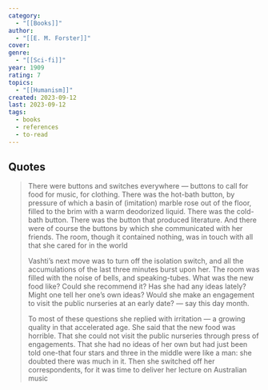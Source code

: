 ```yaml
---
category:
  - "[[Books]]"
author:
  - "[[E. M. Forster]]"
cover: 
genre:
  - "[[Sci-fi]]"
year: 1909
rating: 7
topics:
  - "[[Humanism]]"
created: 2023-09-12
last: 2023-09-12
tags:
  - books
  - references
  - to-read
---
```


## Quotes

> There were buttons and switches everywhere — buttons to call for food for music, for clothing. There was the hot-bath button, by pressure of which a basin of (imitation) marble rose out of the floor, filled to the brim with a warm deodorized liquid. There was the cold-bath button. There was the button that produced literature. And there were of course the buttons by which she communicated with her friends. The room, though it contained nothing, was in touch with all that she cared for in the world
> 
> Vashti’s next move was to turn off the isolation switch, and all the accumulations of the last three minutes burst upon her. The room was filled with the noise of bells, and speaking-tubes. What was the new food like? Could she recommend it? Has she had any ideas lately? Might one tell her one’s own ideas? Would she make an engagement to visit the public nurseries at an early date? — say this day month. 
> 
> To most of these questions she replied with irritation — a growing quality in that accelerated age. She said that the new food was horrible. That she could not visit the public nurseries through press of engagements. That she had no ideas of her own but had just been told one-that four stars and three in the middle were like a man: she doubted there was much in it. Then she switched off her correspondents, for it was time to deliver her lecture on Australian music